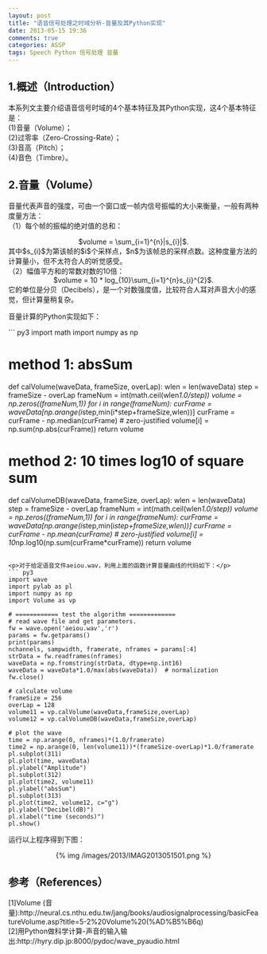 ```yaml
---
layout: post
title: "语音信号处理之时域分析-音量及其Python实现"
date: 2013-05-15 19:36
comments: true
categories: ASSP
tags: Speech Python 信号处理 音量
---
```

<h2>1.概述（Introduction）</h2>
<p>本系列文主要介绍语音信号时域的4个基本特征及其Python实现，这4个基本特征是：</br>
(1)音量（Volume）；</br>
(2)过零率（Zero-Crossing-Rate）；</br>
(3)音高（Pitch）；</br>
(4)音色（Timbre）。
</p>

<h2>2.音量（Volume）</h2>
<p>音量代表声音的强度，可由一个窗口或一帧内信号振幅的大小来衡量，一般有两种度量方法：</br>
（1）每个帧的振幅的绝对值的总和：
<center>$volume = \sum_{i=1}^{n}|s_{i}|$.</center>
其中$s_{i}$为第该帧的$i$个采样点，$n$为该帧总的采样点数。这种度量方法的计算量小，但不太符合人的听觉感受。</br>
（2）幅值平方和的常数对数的10倍：
<center>$volume = 10 * log_{10}\sum_{i=1}^{n}s_{i}^{2}$.</center>
它的单位是分贝（Decibels），是一个对数强度值，比较符合人耳对声音大小的感觉，但计算量稍复杂。
</p>
<!--more-->
<p>音量计算的Python实现如下：</p>
``` py3
import math
import numpy as np

# method 1: absSum
def calVolume(waveData, frameSize, overLap):
    wlen = len(waveData)
    step = frameSize - overLap
    frameNum = int(math.ceil(wlen*1.0/step))
    volume = np.zeros((frameNum,1))
    for i in range(frameNum):
        curFrame = waveData[np.arange(i*step,min(i*step+frameSize,wlen))]
        curFrame = curFrame - np.median(curFrame) # zero-justified
        volume[i] = np.sum(np.abs(curFrame))
    return volume

# method 2: 10 times log10 of square sum
def calVolumeDB(waveData, frameSize, overLap):
    wlen = len(waveData)
    step = frameSize - overLap
    frameNum = int(math.ceil(wlen*1.0/step))
    volume = np.zeros((frameNum,1))
    for i in range(frameNum):
        curFrame = waveData[np.arange(i*step,min(i*step+frameSize,wlen))]
        curFrame = curFrame - np.mean(curFrame) # zero-justified
        volume[i] = 10*np.log10(np.sum(curFrame*curFrame))
    return volume
```

<p>对于给定语音文件aeiou.wav，利用上面的函数计算音量曲线的代码如下：</p>
``` py3
import wave
import pylab as pl
import numpy as np
import Volume as vp

# ============ test the algorithm =============
# read wave file and get parameters.
fw = wave.open('aeiou.wav','r')
params = fw.getparams()
print(params)
nchannels, sampwidth, framerate, nframes = params[:4]
strData = fw.readframes(nframes)
waveData = np.fromstring(strData, dtype=np.int16)
waveData = waveData*1.0/max(abs(waveData))  # normalization
fw.close()

# calculate volume
frameSize = 256
overLap = 128
volume11 = vp.calVolume(waveData,frameSize,overLap)
volume12 = vp.calVolumeDB(waveData,frameSize,overLap)

# plot the wave
time = np.arange(0, nframes)*(1.0/framerate)
time2 = np.arange(0, len(volume11))*(frameSize-overLap)*1.0/framerate
pl.subplot(311)
pl.plot(time, waveData)
pl.ylabel("Amplitude")
pl.subplot(312)
pl.plot(time2, volume11)
pl.ylabel("absSum")
pl.subplot(313)
pl.plot(time2, volume12, c="g")
pl.ylabel("Decibel(dB)")
pl.xlabel("time (seconds)")
pl.show()
```
<p>运行以上程序得到下图：
<center>{% img /images/2013/IMAG2013051501.png %}</center>
</p>

<h2>参考（References）</h2>
<p>[1]Volume (音量):http://neural.cs.nthu.edu.tw/jang/books/audiosignalprocessing/basicFeatureVolume.asp?title=5-2%20Volume%20(%AD%B5%B6q)</br>
[2]用Python做科学计算-声音的输入输出:http://hyry.dip.jp:8000/pydoc/wave_pyaudio.html</p>